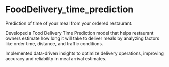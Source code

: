 # FoodDelivery_time_prediction
Prediction of time of your meal from your ordered restaurant.

Developed a Food Delivery Time Prediction model that helps restaurant owners estimate how long it will 
take to deliver meals by analyzing factors like order time, distance, and traffic conditions. 

Implemented data-driven insights to optimize delivery operations, improving accuracy and reliability in meal 
arrival estimates. 

